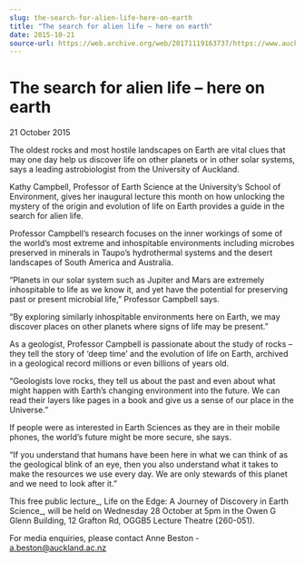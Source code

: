 ```yaml
---
slug: the-search-for-alien-life-here-on-earth
title: "The search for alien life – here on earth"
date: 2015-10-21
source-url: https://web.archive.org/web/20171119163737/https://www.auckland.ac.nz/en/about/news-events-and-notices/news/news-2015/10/the-search-for-alien-life-here-on-earth.html
---
```

The search for alien life – here on earth
=========================================

21 October 2015

The oldest rocks and most hostile landscapes on Earth are vital clues that may one day help us discover life on other planets or in other solar systems, says a leading astrobiologist from the University of Auckland.

Kathy Campbell, Professor of Earth Science at the University’s School of Environment, gives her inaugural lecture this month on how unlocking the mystery of the origin and evolution of life on Earth provides a guide in the search for alien life.

Professor Campbell’s research focuses on the inner workings of some of the world’s most extreme and inhospitable environments including microbes preserved in minerals in Taupo’s hydrothermal systems and the desert landscapes of South America and Australia.

“Planets in our solar system such as Jupiter and Mars are extremely inhospitable to life as we know it, and yet have the potential for preserving past or present microbial life,” Professor Campbell says.

“By exploring similarly inhospitable environments here on Earth, we may discover places on other planets where signs of life may be present.”

As a geologist, Professor Campbell is passionate about the study of rocks – they tell the story of ‘deep time’ and the evolution of life on Earth, archived in a geological record millions or even billions of years old.

“Geologists love rocks, they tell us about the past and even about what might happen with Earth’s changing environment into the future. We can read their layers like pages in a book and give us a sense of our place in the Universe.”

If people were as interested in Earth Sciences as they are in their mobile phones, the world’s future might be more secure, she says.

“If you understand that humans have been here in what we can think of as the geological blink of an eye, then you also understand what it takes to make the resources we use every day. We are only stewards of this planet and we need to look after it.”

This free public lecture_, Life on the Edge: A Journey of Discovery in Earth Science_, will be held on Wednesday 28 October at 5pm in the Owen G Glenn Building, 12 Grafton Rd, OGGB5 Lecture Theatre (260-051).  

For media enquiries, please contact Anne Beston - [a.beston@auckland.ac.nz](mailto:a.beston@auckland.ac.nz)